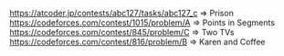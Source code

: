 https://atcoder.jp/contests/abc127/tasks/abc127_c => Prison
https://codeforces.com/contest/1015/problem/A => Points in Segments
https://codeforces.com/contest/845/problem/C => Two TVs
https://codeforces.com/contest/816/problem/B => Karen and Coffee
